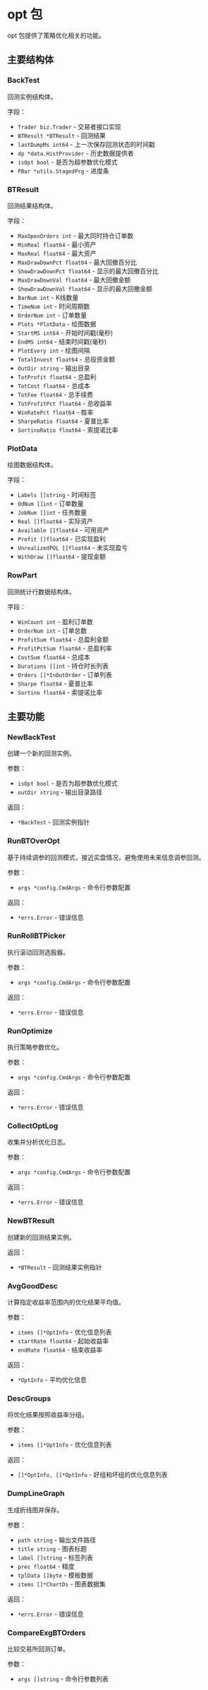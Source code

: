 # opt 包

opt 包提供了策略优化相关的功能。

## 主要结构体

### BackTest
回测实例结构体。

字段：
- `Trader biz.Trader` - 交易者接口实现
- `BTResult *BTResult` - 回测结果
- `lastDumpMs int64` - 上一次保存回测状态的时间戳
- `dp *data.HistProvider` - 历史数据提供者
- `isOpt bool` - 是否为超参数优化模式
- `PBar *utils.StagedPrg` - 进度条

### BTResult
回测结果结构体。

字段：
- `MaxOpenOrders int` - 最大同时持仓订单数
- `MinReal float64` - 最小资产
- `MaxReal float64` - 最大资产
- `MaxDrawDownPct float64` - 最大回撤百分比
- `ShowDrawDownPct float64` - 显示的最大回撤百分比
- `MaxDrawDownVal float64` - 最大回撤金额
- `ShowDrawDownVal float64` - 显示的最大回撤金额
- `BarNum int` - K线数量
- `TimeNum int` - 时间周期数
- `OrderNum int` - 订单数量
- `Plots *PlotData` - 绘图数据
- `StartMS int64` - 开始时间戳(毫秒)
- `EndMS int64` - 结束时间戳(毫秒)
- `PlotEvery int` - 绘图间隔
- `TotalInvest float64` - 总投资金额
- `OutDir string` - 输出目录
- `TotProfit float64` - 总盈利
- `TotCost float64` - 总成本
- `TotFee float64` - 总手续费
- `TotProfitPct float64` - 总收益率
- `WinRatePct float64` - 胜率
- `SharpeRatio float64` - 夏普比率
- `SortinoRatio float64` - 索提诺比率

### PlotData
绘图数据结构体。

字段：
- `Labels []string` - 时间标签
- `OdNum []int` - 订单数量
- `JobNum []int` - 任务数量
- `Real []float64` - 实际资产
- `Available []float64` - 可用资产
- `Profit []float64` - 已实现盈利
- `UnrealizedPOL []float64` - 未实现盈亏
- `WithDraw []float64` - 提现金额

### RowPart
回测统计行数据结构体。

字段：
- `WinCount int` - 盈利订单数
- `OrderNum int` - 订单总数
- `ProfitSum float64` - 总盈利金额
- `ProfitPctSum float64` - 总盈利率
- `CostSum float64` - 总成本
- `Durations []int` - 持仓时长列表
- `Orders []*InOutOrder` - 订单列表
- `Sharpe float64` - 夏普比率
- `Sortino float64` - 索提诺比率

## 主要功能

### NewBackTest
创建一个新的回测实例。

参数：
- `isOpt bool` - 是否为超参数优化模式
- `outDir string` - 输出目录路径

返回：
- `*BackTest` - 回测实例指针

### RunBTOverOpt
基于持续调参的回测模式，接近实盘情况，避免使用未来信息调参回测。

参数：
- `args *config.CmdArgs` - 命令行参数配置

返回：
- `*errs.Error` - 错误信息

### RunRollBTPicker
执行滚动回测选股器。

参数：
- `args *config.CmdArgs` - 命令行参数配置

返回：
- `*errs.Error` - 错误信息

### RunOptimize
执行策略参数优化。

参数：
- `args *config.CmdArgs` - 命令行参数配置

返回：
- `*errs.Error` - 错误信息

### CollectOptLog
收集并分析优化日志。

参数：
- `args *config.CmdArgs` - 命令行参数配置

返回：
- `*errs.Error` - 错误信息

### NewBTResult
创建新的回测结果实例。

返回：
- `*BTResult` - 回测结果实例指针

### AvgGoodDesc
计算指定收益率范围内的优化结果平均值。

参数：
- `items []*OptInfo` - 优化信息列表
- `startRate float64` - 起始收益率
- `endRate float64` - 结束收益率

返回：
- `*OptInfo` - 平均优化信息

### DescGroups
将优化结果按照收益率分组。

参数：
- `items []*OptInfo` - 优化信息列表

返回：
- `[]*OptInfo, []*OptInfo` - 好组和坏组的优化信息列表

### DumpLineGraph
生成折线图并保存。

参数：
- `path string` - 输出文件路径
- `title string` - 图表标题
- `label []string` - 标签列表
- `prec float64` - 精度
- `tplData []byte` - 模板数据
- `items []*ChartDs` - 图表数据集

返回：
- `*errs.Error` - 错误信息

### CompareExgBTOrders
比较交易所回测订单。

参数：
- `args []string` - 命令行参数列表
